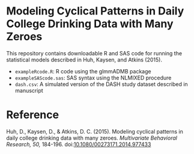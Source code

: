 Modeling Cyclical Patterns in Daily College Drinking Data with Many Zeroes
==========================================================================

This repository contains downloadable R and SAS code for running the statistical models described in Huh, Kaysen, and Atkins (2015).

* `exampleRcode.R`: R code using the glmmADMB package
* `exampleSAScode.sas`: SAS syntax using the NLMIXED procedure
* `dash.csv`: A simulated version of the DASH study dataset described in manuscript

# Reference

Huh, D., Kaysen, D., & Atkins, D. C. (2015). Modeling cyclical patterns in daily college drinking data with many zeroes. _Multivariate Behavioral Research, 50,_ 184-196. doi&#58;[10.1080&#47;00273171.2014.977433](http://doi.org/10.1080/00273171.2014.977433)